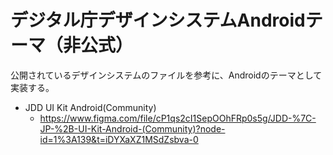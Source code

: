 デジタル庁デザインシステムAndroidテーマ（非公式）
=======

公開されているデザインシステムのファイルを参考に、Androidのテーマとして実装する。

* JDD UI Kit Android(Community)
    * https://www.figma.com/file/cP1qs2cI1SepOOhFRp0s5g/JDD-%7C-JP-%2B-UI-Kit-Android-(Community)?node-id=1%3A139&t=iDYXaXZ1MSdZsbva-0
